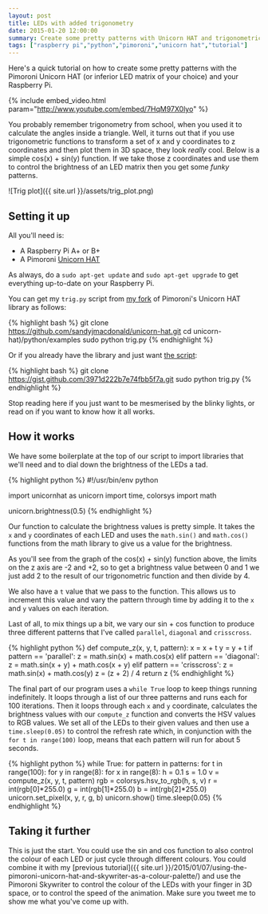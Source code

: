 ```yaml
---
layout: post
title: LEDs with added trigonometry
date: 2015-01-20 12:00:00
summary: Create some pretty patterns with Unicorn HAT and trigonometric functions.
tags: ["raspberry pi","python","pimoroni","unicorn hat","tutorial"]
---
```


Here's a quick tutorial on how to create some pretty patterns with the Pimoroni
Unicorn HAT (or inferior LED matrix of your choice) and your Raspberry Pi.

{% include embed_video.html param="http://www.youtube.com/embed/7HqM97X0lyo" %}

You probably remember trigonometry from school, when you used it to calculate 
the angles inside a triangle. Well, it turns out that if you use trigonometric
functions to transform a set of x and y coordinates to z coordinates and then
plot them in 3D space, they look *really* cool. Below is a simple cos(x) +
sin(y) function. If we take those z coordinates and use them to control the
brightness of an LED matrix then you get some *funky* patterns.

![Trig plot]({{ site.url }}/assets/trig_plot.png)

## Setting it up

All you'll need is:

* A Raspberry Pi A+ or B+
* A Pimoroni [Unicorn HAT](http://shop.pimoroni.com/products/unicorn-hat)

As always, do a `sudo apt-get update` and `sudo apt-get upgrade` to get
everything up-to-date on your Raspberry Pi.

You can get my `trig.py` script from 
[my fork](https://github.com/sandyjmacdonald/unicorn-hat) 
of Pimoroni's Unicorn HAT library as follows:

{% highlight bash %}
git clone https://github.com/sandyjmacdonald/unicorn-hat.git
cd unicorn-hat)/python/examples
sudo python trig.py
{% endhighlight %}

Or if you already have the library and just want 
[the script](https://gist.github.com/sandyjmacdonald/3971d222b7e74fbb5f7a):

{% highlight bash %}
git clone https://gist.github.com/3971d222b7e74fbb5f7a.git
sudo python trig.py
{% endhighlight %}

Stop reading here if you just want to be mesmerised by the blinky lights, or
read on if you want to know how it all works.

## How it works

We have some boilerplate at the top of our script to import libraries that
we'll need and to dial down the brightness of the LEDs a tad.

{% highlight python %}
#!/usr/bin/env python
 
import unicornhat as unicorn
import time, colorsys
import math
 
unicorn.brightness(0.5)
{% endhighlight %}

Our function to calculate the brightness values is pretty simple. It takes the
`x` and `y` coordinates of each LED and uses the `math.sin()` and `math.cos()` 
functions from the math library to give us a value for the brightness. 

As you'll see from the graph of the cos(x) + sin(y) function above, the limits 
on the z axis are -2 and +2, so to get a brightness value between 0 and 1 we 
just add 2 to the result of our trigonometric function and then divide by 4.

We also have a `t` value that we pass to the function. This allows us to 
increment this value and vary the pattern through time by adding it to the
`x` and `y` values on each iteration.

Last of all, to mix things up a bit, we vary our sin + cos function to produce
three different patterns that I've called `parallel`, `diagonal` and 
`crisscross`. 

{% highlight python %}
def compute_z(x, y, t, pattern):
	x = x + t
	y = y + t
	if pattern == 'parallel':
		z = math.sin(x) + math.cos(x)
	elif pattern == 'diagonal':
		z = math.sin(x + y) + math.cos(x + y)
	elif pattern == 'crisscross':
		z = math.sin(x) + math.cos(y)
	z = (z + 2) / 4
	return z
{% endhighlight %}

The final part of our program uses a `while True` loop to keep things running
indefinitely. It loops through a list of our three patterns and runs each for
100 iterations. Then it loops through each `x` and `y` coordinate, calculates 
the brightness values with our `compute_z` function and converts the HSV
values to RGB values. We set all of the LEDs to their given values and then
use a `time.sleep(0.05)` to control the refresh rate which, in conjunction
with the `for t in range(100)` loop, means that each pattern will run for
about 5 seconds.

{% highlight python %}
while True:
	for pattern in patterns:
		for t in range(100):
			for y in range(8):
				for x in range(8):
					h = 0.1
					s = 1.0
					v = compute_z(x, y, t, pattern)
					rgb = colorsys.hsv_to_rgb(h, s, v)
					r = int(rgb[0]*255.0)
					g = int(rgb[1]*255.0)
					b = int(rgb[2]*255.0)
					unicorn.set_pixel(x, y, r, g, b)
			unicorn.show()
			time.sleep(0.05)
{% endhighlight %}

## Taking it further

This is just the start. You could use the sin and cos function to also
control the colour of each LED or just cycle through different colours.
You could combine it with my
[previous tutorial]({{ site.url }}/2015/01/07/using-the-pimoroni-unicorn-hat-and-skywriter-as-a-colour-palette/)
and use the Pimoroni Skywriter to control the colour of the LEDs with your
finger in 3D space, or to control the speed of the animation. Make sure you 
tweet me to show me what you've come up with.